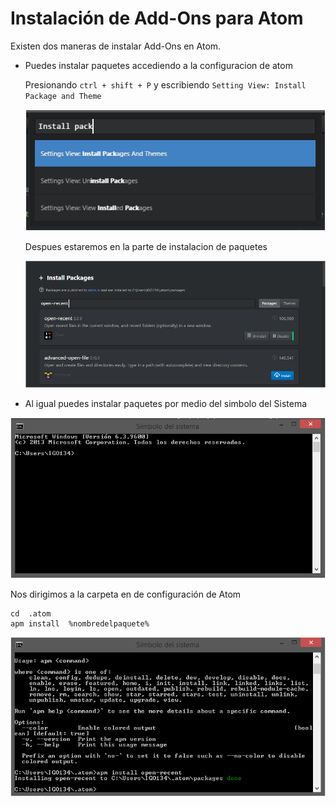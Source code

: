 # Instalación de Add-Ons para Atom

Existen dos maneras de instalar Add-Ons en Atom.

* Puedes instalar paquetes accediendo a la configuracion de atom

  Presionando ``` ctrl + shift + P ``` y escribiendo ```Setting View: Install Package and Theme```

  ![InstallPackage](Images/Install-Package.png)

  Despues estaremos en la parte de instalacion de paquetes  

  ![Package](Images/open-recent.png)



* Al igual puedes instalar paquetes por medio del simbolo del Sistema

![CMD](Images/cmd.png)

  Nos dirigimos a la carpeta en de configuración de Atom

  ```
  cd  .atom
  apm install  %nombredelpaquete%
  ```
![installopen](Images/apminstall.png)

#
